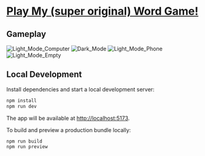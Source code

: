 # [Play My (super original) Word Game!](https://ajbarga.github.io/word-game)

## Gameplay
![](gameplay_images/LightModeComputer.png?raw=true "Light_Mode_Computer")
![](gameplay_images/DarkModeGameplay.png?raw=true "Dark_Mode")
![](gameplay_images/PhoneInProgress.png?raw=true "Light_Mode_Phone")
![](gameplay_images/LightModeEmpty.png?raw=true "Light_Mode_Empty")

## Local Development

Install dependencies and start a local development server:

```bash
npm install
npm run dev
```

The app will be available at <http://localhost:5173>.

To build and preview a production bundle locally:

```bash
npm run build
npm run preview
```
